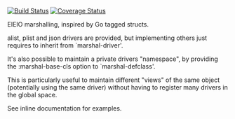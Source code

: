[![Build Status](https://travis-ci.org/sigma/marshal.el.svg?branch=master)](https://travis-ci.org/sigma/marshal.el)
[![Coverage Status](https://coveralls.io/repos/github/sigma/marshal.el/badge.svg?branch=master)](https://coveralls.io/github/sigma/marshal.el?branch=master)

EIEIO marshalling, inspired by Go tagged structs.

alist, plist and json drivers are provided, but implementing others just requires to inherit
from `marshal-driver'.

It's also possible to maintain a private drivers "namespace", by providing
the :marshal-base-cls option to `marshal-defclass'.

This is particularly useful to maintain different "views" of the same object
(potentially using the same driver) without having to register many drivers in
the global space.

See inline documentation for examples.
